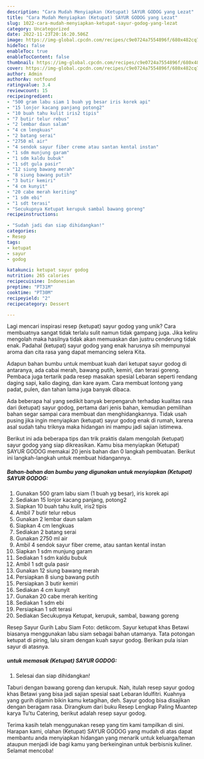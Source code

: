 ```yaml
---
description: "Cara Mudah Menyiapkan (Ketupat) SAYUR GODOG yang Lezat"
title: "Cara Mudah Menyiapkan (Ketupat) SAYUR GODOG yang Lezat"
slug: 1022-cara-mudah-menyiapkan-ketupat-sayur-godog-yang-lezat
category: Uncategorized
date: 2022-11-23T20:16:20.506Z
image: https://img-global.cpcdn.com/recipes/c9e0724a7554896f/680x482cq70/ketupat-sayur-godog-foto-resep-utama.jpg
hideToc: false
enableToc: true
enableTocContent: false
thumbnail: https://img-global.cpcdn.com/recipes/c9e0724a7554896f/680x482cq70/ketupat-sayur-godog-foto-resep-utama.jpg
cover: https://img-global.cpcdn.com/recipes/c9e0724a7554896f/680x482cq70/ketupat-sayur-godog-foto-resep-utama.jpg
author: Admin
authorAv: notfound
ratingvalue: 3.4
reviewcount: 15
recipeingredient:
- "500 gram labu siam 1 buah yg besar iris korek api"
- "15 lonjor kacang panjang potong2"
- "10 buah tahu kulit iris2 tipis"
- "7 butir telur rebus"
- "2 lembar daun salam"
- "4 cm lengkuas"
- "2 batang serai"
- "2750 ml air"
- "4 sendok sayur fiber creme atau santan kental instan"
- "1 sdm munjung garam"
- "1 sdm kaldu bubuk"
- "1 sdt gula pasir"
- "12 siung bawang merah"
- "8 siung bawang putih"
- "3 butir kemiri"
- "4 cm kunyit"
- "20 cabe merah keriting"
- "1 sdm ebi"
- "1 sdt terasi"
- "Secukupnya Ketupat kerupuk sambal bawang goreng"
recipeinstructions:

- "Sudah jadi dan siap dihidangkan!"
categories:
- Resep
tags:
- ketupat
- sayur
- godog

katakunci: ketupat sayur godog 
nutrition: 265 calories
recipecuisine: Indonesian
preptime: "PT31M"
cooktime: "PT30M"
recipeyield: "2"
recipecategory: Dessert

---
```





Lagi mencari inspirasi resep (ketupat) sayur godog yang unik? Cara membuatnya sangat tidak terlalu sulit namun tidak gampang juga. Jika keliru mengolah maka hasilnya tidak akan memuaskan dan justru cenderung tidak enak. Padahal (ketupat) sayur godog yang enak harusnya sih mempunyai aroma dan cita rasa yang dapat memancing selera Kita.





Adapun bahan bumbu untuk membuat kuah dari ketupat sayur godog di antaranya, ada cabai merah, bawang putih, kemiri, dan terasi goreng. Pembaca juga tertarik pada resep masakan spesial Lebaran seperti rendang daging sapi, kalio daging, dan kare ayam. Cara membuat lontong yang padat, pulen, dan tahan lama juga banyak dibaca.

Ada beberapa hal yang sedikit banyak berpengaruh terhadap kualitas rasa dari (ketupat) sayur godog, pertama dari jenis bahan, kemudian pemilihan bahan segar sampai cara membuat dan menghidangkannya. Tidak usah pusing jika ingin menyiapkan (ketupat) sayur godog enak di rumah, karena asal sudah tahu triknya maka hidangan ini mampu jadi sajian istimewa.






Berikut ini ada beberapa tips dan trik praktis dalam mengolah (ketupat) sayur godog yang siap dikreasikan. Kamu bisa menyiapkan (Ketupat) SAYUR GODOG memakai 20 jenis bahan dan 0 langkah pembuatan. Berikut ini langkah-langkah untuk membuat hidangannya.

<!--inarticleads1-->

##### Bahan-bahan dan bumbu yang digunakan untuk menyiapkan (Ketupat) SAYUR GODOG:

1. Gunakan 500 gram labu siam (1 buah yg besar), iris korek api
1. Sediakan 15 lonjor kacang panjang, potong2
1. Siapkan 10 buah tahu kulit, iris2 tipis
1. Ambil 7 butir telur rebus
1. Gunakan 2 lembar daun salam
1. Siapkan 4 cm lengkuas
1. Sediakan 2 batang serai
1. Gunakan 2750 ml air
1. Ambil 4 sendok sayur fiber creme, atau santan kental instan
1. Siapkan 1 sdm munjung garam
1. Sediakan 1 sdm kaldu bubuk
1. Ambil 1 sdt gula pasir
1. Gunakan 12 siung bawang merah
1. Persiapkan 8 siung bawang putih
1. Persiapkan 3 butir kemiri
1. Sediakan 4 cm kunyit
1. Gunakan 20 cabe merah keriting
1. Sediakan 1 sdm ebi
1. Persiapkan 1 sdt terasi
1. Sediakan Secukupnya Ketupat, kerupuk, sambal, bawang goreng


Resep Sayur Gurih Labu Siam Foto: detikcom. Sayur ketupat khas Betawi biasanya menggunakan labu siam sebagai bahan utamanya. Tata potongan ketupat di piring, lalu siram dengan kuah sayur godog. Berikan pula isian sayur di atasnya. 

<!--inarticleads2-->

#####  untuk memasak (Ketupat) SAYUR GODOG:


1. Selesai dan siap dihidangkan!

Taburi dengan bawang goreng dan kerupuk. Nah, itulah resep sayur godog khas Betawi yang bisa jadi sajian spesial saat Lebaran Idulfitri. Kuahnya yang gurih dijamin bikin kamu ketagihan, deh. Sayur godog bisa disajikan dengan beragam rasa. Dirangkum dari buku Resep Lengkap Paling Muantep karya Tu&#39;tu Catering, berikut adalah resep sayur godog. 

Terima kasih telah menggunakan resep yang tim kami tampilkan di sini. Harapan kami, olahan (Ketupat) SAYUR GODOG yang mudah di atas dapat membantu anda menyiapkan hidangan yang menarik untuk keluarga/teman ataupun menjadi ide bagi kamu yang berkeinginan untuk berbisnis kuliner. Selamat mencoba!
